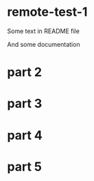 # remote-test-1


Some text in README file

And some documentation

# part 2
# part 3
# part 4
# part 5


